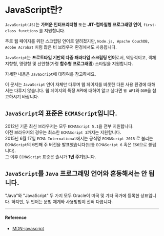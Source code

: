 # JavaScript란?

`JavaScript(JS)`는 **가벼운 인터프리터형** 또는 **JIT-컴파일형 프로그래밍 언어**, `first-class functions` 를 지원합니다. 
<br/>

주로 웹 페이지를 위한 스크립팅 언어로 알려졌지만, `Node.js, Apache CouchDB, Adobe Acrobat` 처럼 많은 비 브라우저 환경에서도 사용됩니다. 
<br/>

`JavaScript`는 **프로토타입 기반의 다중 패러다임 스크립팅 언어**로서, 역동적이고, 객체지향형, 명령형 및 선언형(가령 **함수형 프로그래밍**) 스타일을 지원합니다. 
<br/>

자세한 내용은 `JavaScript`에 대하여를 참고하세요.
<br/>

이 문서는 `JavaScript` 언어 자체만 다루며 웹 페이지를 비롯한 다른 사용 환경에 대해서는 다루지 않습니다. 웹 페이지의 특정 API에 대하여 알고 싶다면 `웹 API`와 `DOM`을 참고하시기 바랍니다.
<br/>

## `JavaScript`의 표준은 `ECMAScript`입니다. 

2012년 기준 최신 브라우저는 모두 `ECMAScript 5.1`을 전부 지원합니다. 
<br/>
이전 브라우저의 경우는 최소한 `ECMAScript 3`까지는 지원합니다. 
<br/>
2015년 6월 17일 `ECMA International`에서는 공식명 `ECMAScript 2015` 로 불리는 `ECMAScript`의 6번째 주 버전을 발표했습니다(보통 `ECMAScript 6` 혹은 `ES6`으로 불립니다). 
<br/>
그 이후 `ECMAScript` 표준은 출시가 **1년 주기**입니다. 
<br/>

## `JavaScript`를 `Java` 프로그래밍 언어와 혼동해서는 안 됩니다. 

"Java"와 "JavaScript" 두 가지 모두 Oracle이 미국 및 기타 국가에 등록한 상표입니다. 하지만, 두 언어는 문법 체계와 사용방법이 전혀 다릅니다.

---

#### Reference 

- [MDN-javascript](https://developer.mozilla.org/ko/docs/Web/JavaScript)